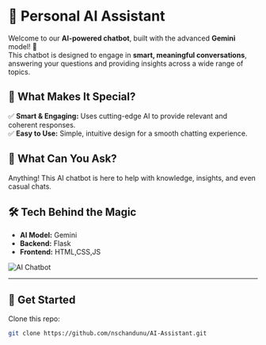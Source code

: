 # 🤖 Personal AI Assistant  

Welcome to our **AI-powered chatbot**, built with the advanced **Gemini** model! 🚀  
This chatbot is designed to engage in **smart, meaningful conversations**, answering your questions and providing insights across a wide range of topics.

## 🌟 What Makes It Special?  

✅ **Smart & Engaging:** Uses cutting-edge AI to provide relevant and coherent responses.  
✅ **Easy to Use:** Simple, intuitive design for a smooth chatting experience.  


## 🤔 What Can You Ask?  

Anything! This AI chatbot is here to help with knowledge, insights, and even casual chats.  

## 🛠️ Tech Behind the Magic  

- **AI Model:** Gemini 
- **Backend:** Flask  
- **Frontend:** HTML,CSS,JS

![AI Chatbot]([https://github.com/username/repository/blob/main/images/chatbot.png?raw=true](https://github.com/Danindu05/Lily/blob/22e76641aa306b9f6eddccb13bf3fd804c41ee89/lilyh.png))  

---

## 🚀 Get Started  

Clone this repo:
```sh
git clone https://github.com/nschandunu/AI-Assistant.git
